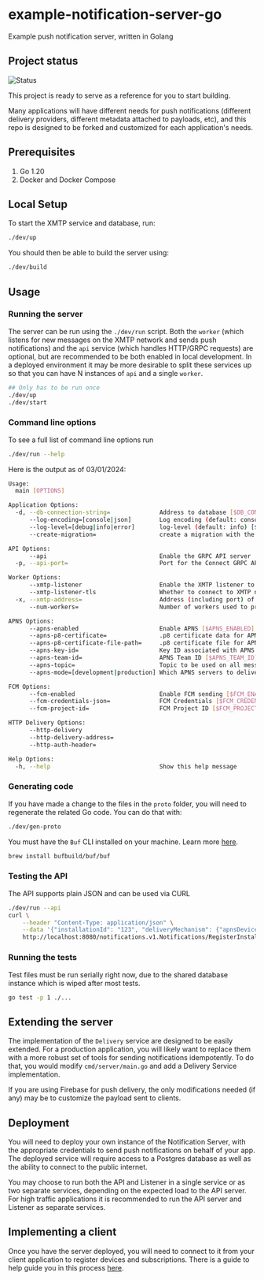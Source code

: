 # example-notification-server-go

Example push notification server, written in Golang

## Project status

![Status](https://camo.githubusercontent.com/47c9762c88d56b96ffa436e2af994dab07f6f61f2a0388cd08be7d42b1b8fef5/68747470733a2f2f696d672e736869656c64732e696f2f62616467652f50726f6a6563745f5374617475732d446576656c6f7065725f507265766965772d79656c6c6f77)

This project is ready to serve as a reference for you to start building.

Many applications will have different needs for push notifications (different delivery providers, different metadata attached to payloads, etc), and this repo is designed to be forked and customized for each application's needs.

## Prerequisites

1. Go 1.20
2. Docker and Docker Compose

## Local Setup

To start the XMTP service and database, run:

```sh
./dev/up
```

You should then be able to build the server using:

```sh
./dev/build
```

## Usage

### Running the server

The server can be run using the `./dev/run` script. Both the `worker` (which listens for new messages on the XMTP network and sends push notifications) and the `api` service (which handles HTTP/GRPC requests) are optional, but are recommended to be both enabled in local development. In a deployed environment it may be more desirable to split these services up so that you can have N instances of `api` and a single `worker`.

```sh
## Only has to be run once
./dev/up
./dev/start
```

### Command line options

To see a full list of command line options run

```sh
./dev/run --help
```

Here is the output as of 03/01/2024:

```sh
Usage:
  main [OPTIONS]

Application Options:
  -d, --db-connection-string=              Address to database [$DB_CONNECTION_STRING]
      --log-encoding=[console|json]        Log encoding (default: console) [$LOG_ENCODING]
      --log-level=[debug|info|error]       log-level (default: info) [$LOG_LEVEL]
      --create-migration=                  create a migration with the given name

API Options:
      --api                                Enable the GRPC API server
  -p, --api-port=                          Port for the Connect GRPC API (default: 8080) [$API_PORT]

Worker Options:
      --xmtp-listener                      Enable the XMTP listener to actually send notifications. Requires APNSOptions to be configured
      --xmtp-listener-tls                  Whether to connect to XMTP network using TLS
  -x, --xmtp-address=                      Address (including port) of XMTP GRPC server [$XMTP_GRPC_ADDRESS]
      --num-workers=                       Number of workers used to process messages (default: 50)

APNS Options:
      --apns-enabled                       Enable APNS [$APNS_ENABLED]
      --apns-p8-certificate=               .p8 certificate data for APNS [$APNS_P8_CERTIFICATE]
      --apns-p8-certificate-file-path=     .p8 certificate file for APNS [$APNS_P8_CERTIFICATE_FILE_PATH]
      --apns-key-id=                       Key ID associated with APNS credentials [$APNS_KEY_ID]
      --apns-team-id=                      APNS Team ID [$APNS_TEAM_ID]
      --apns-topic=                        Topic to be used on all messages [$APNS_TOPIC]
      --apns-mode=[development|production] Which APNS servers to deliver to, development or production (default: development) [$APNS_MODE]

FCM Options:
      --fcm-enabled                        Enable FCM sending [$FCM_ENABLED]
      --fcm-credentials-json=              FCM Credentials [$FCM_CREDENTIALS_JSON]
      --fcm-project-id=                    FCM Project ID [$FCM_PROJECT_ID]

HTTP Delivery Options:
      --http-delivery
      --http-delivery-address=
      --http-auth-header=

Help Options:
  -h, --help                               Show this help message
```

### Generating code

If you have made a change to the files in the `proto` folder, you will need to regenerate the related Go code. You can do that with:

```sh
./dev/gen-proto
```

You must have the `Buf` CLI installed on your machine. Learn more [here](https://buf.build/docs/installation).

```sh
brew install bufbuild/buf/buf
```

### Testing the API

The API supports plain JSON and can be used via CURL

```sh
./dev/run --api
curl \
    --header "Content-Type: application/json" \
    --data '{"installationId": "123", "deliveryMechanism": {"apnsDeviceToken": "foo"}}' \
    http://localhost:8080/notifications.v1.Notifications/RegisterInstallation
```

### Running the tests

Test files must be run serially right now, due to the shared database instance which is wiped after most tests.

```sh
go test -p 1 ./...
```

## Extending the server

The implementation of the `Delivery` service are designed to be easily extended. For a production application, you will likely want to replace them with a more robust set of tools for sending notifications idempotently. To do that, you would modify `cmd/server/main.go` and add a Delivery Service implementation.

If you are using Firebase for push delivery, the only modifications needed (if any) may be to customize the payload sent to clients.

## Deployment

You will need to deploy your own instance of the Notification Server, with the appropriate credentials to send push notifications on behalf of your app. The deployed service will require access to a Postgres database as well as the ability to connect to the public internet.

You may choose to run both the API and Listener in a single service or as two separate services, depending on the expected load to the API server. For high traffic applications it is recommended to run the API server and Listener as separate services.

## Implementing a client

Once you have the server deployed, you will need to connect to it from your client application to register devices and subscriptions. There is a guide to help guide you in this process [here](./docs/notifications-client-guide.md).
